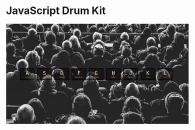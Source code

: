 # JavaScript Drum Kit

<kbd>
  <img src=".github/screenshot.png" alt="screenshot" width="500" />
</kbd>